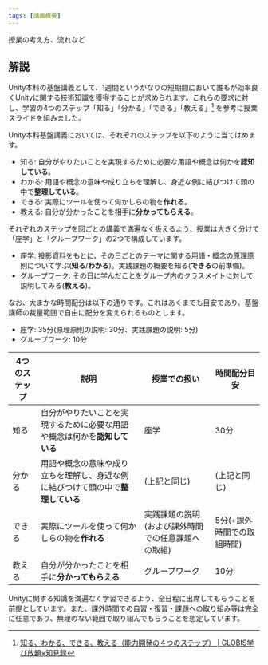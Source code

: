 ```yaml
---
tags: [講義概要]
---
```


授業の考え方、流れなど

## 解説

Unity本科の基盤講義として、1週間というかなりの短期間において誰もが効率良くUnityに関する技術知識を獲得することが求められます。これらの要求に対し、学習の4つのステップ「知る」「分かる」「できる」「教える」[^1] を参考に授業スライドを組みました。

Unity本科基盤講義においては、それぞれのステップを以下のように当てはめます。

- 知る: 自分がやりたいことを実現するために必要な用語や概念は何かを**認知している**。
- わかる: 用語や概念の意味や成り立ちを理解し、身近な例に結びつけて頭の中で**整理している**。
- できる: 実際にツールを使って何かしらの物を**作れる**。
- 教える: 自分が分かったことを相手に**分かってもらえる**。

それぞれのステップを回ごとの講義で満遍なく扱えるよう、授業は大きく分けて「座学」と「グループワーク」の2つで構成しています。

- 座学: 投影資料をもとに、その日ごとのテーマに関する用語・概念の原理原則について学ぶ(**知る**/**わかる**)。実践課題の概要を知る(**できる**の前準備)。
- グループワーク: その日に学んだことをグループ内のクラスメイトに対して説明してみる(**教える**)。

なお、大まかな時間配分は以下の通りです。これはあくまでも目安であり、基盤講師の裁量範囲で自由に配分を変えられるものとします。

- 座学: 35分(原理原則の説明: 30分、実践課題の説明: 5分)
- グループワーク: 10分

|4つのステップ|説明|授業での扱い|時間配分目安|
|-|-|-|-|
|知る|自分がやりたいことを実現するために必要な用語や概念は何かを**認知している**|座学|30分|
|分かる|用語や概念の意味や成り立ちを理解し、身近な例に結びつけて頭の中で**整理している**|(上記と同じ)|(上記と同じ)|
|できる|実際にツールを使って何かしらの物を**作れる**|実践課題の説明(および課外時間での任意課題への取組)|5分(+課外時間での取組時間)|
|教える|自分が分かったことを相手に**分かってもらえる**|グループワーク|10分|

Unityに関する知識を満遍なく学習できるよう、全日程に出席してもらうことを前提としています。また、課外時間での自習・復習・課題への取り組み等は完全に任意であり、無理のない範囲で取り組んでもらうことを想定しています。

[^1]: [知る、わかる、できる、教える（能力開発の４つのステップ） | GLOBIS学び放題×知見録](https://globis.jp/article/5149/)